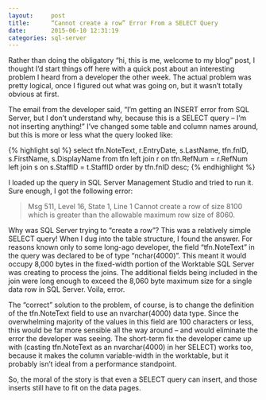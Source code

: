 ```yaml
---
layout:     post
title:      “Cannot create a row” Error From a SELECT Query
date:       2015-06-10 12:31:19
categories: sql-server
---
```

Rather than doing the obligatory “hi, this is me, welcome to my blog” post, I thought I’d start things off here with a quick post about an interesting problem I heard from a developer the other week. The actual problem was pretty logical, once I figured out what was going on, but it wasn’t totally obvious at first.

<!-- more -->

The email from the developer said, “I’m getting an INSERT error from SQL Server, but I don’t understand why, because this is a SELECT query – I’m not inserting anything!” I’ve changed some table and column names around, but this is more or less what the query looked like:

{% highlight sql %}
select
     tfn.NoteText, r.EntryDate, s.LastName,
     tfn.fnID, s.FirstName, s.DisplayName
from
     tfn
     left join r on tfn.RefNum = r.RefNum
     left join s on s.StaffID = t.StaffID
order by
     tfn.fnID desc;
{% endhighlight %}

I loaded up the query in SQL Server Management Studio and tried to run it. Sure enough, I got the following error:

> Msg 511, Level 16, State 1, Line 1
> Cannot create a row of size 8100 which is greater than the allowable 
> maximum row size of 8060.

Why was SQL Server trying to “create a row”? This was a relatively simple SELECT query! When I dug into the table structure, I found the answer. For reasons known only to some long-ago developer, the field “tfn.NoteText” in the query was declared to be of type “nchar(4000)”. This meant it would occupy 8,000 bytes in the fixed-width portion of the Worktable SQL Server was creating to process the joins. The additional fields being included in the join were long enough to exceed the 8,060 byte maximum size for a single data row in SQL Server. Voila, error.

The “correct” solution to the problem, of course, is to change the definition of the tfn.NoteText field to use an nvarchar(4000) data type. Since the overwhelming majority of the values in this field are 100 characters or less, this would be far more sensible all the way around – and would eliminate the error the developer was seeing. The short-term fix the developer came up with (casting tfn.NoteText as an nvarchar(4000) in her SELECT) works too, because it makes the column variable-width in the worktable, but it probably isn’t ideal from a performance standpoint.

So, the moral of the story is that even a SELECT query can insert, and those inserts still have to fit on the data pages.